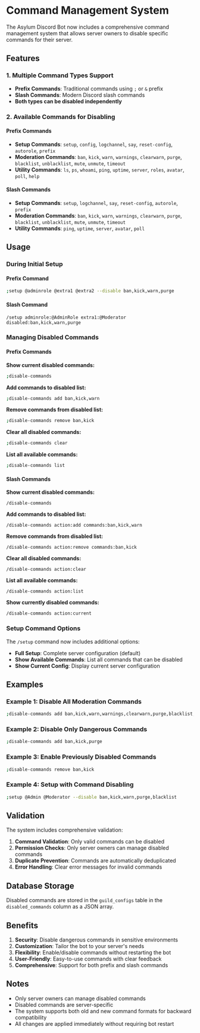 # Command Management System

The Asylum Discord Bot now includes a comprehensive command management system that allows server owners to disable specific commands for their server.

## Features

### 1. Multiple Command Types Support
- **Prefix Commands**: Traditional commands using `;` or `&` prefix
- **Slash Commands**: Modern Discord slash commands
- **Both types can be disabled independently**

### 2. Available Commands for Disabling

#### Prefix Commands
- **Setup Commands**: `setup`, `config`, `logchannel`, `say`, `reset-config`, `autorole`, `prefix`
- **Moderation Commands**: `ban`, `kick`, `warn`, `warnings`, `clearwarn`, `purge`, `blacklist`, `unblacklist`, `mute`, `unmute`, `timeout`
- **Utility Commands**: `ls`, `ps`, `whoami`, `ping`, `uptime`, `server`, `roles`, `avatar`, `poll`, `help`

#### Slash Commands
- **Setup Commands**: `setup`, `logchannel`, `say`, `reset-config`, `autorole`, `prefix`
- **Moderation Commands**: `ban`, `kick`, `warn`, `warnings`, `clearwarn`, `purge`, `blacklist`, `unblacklist`, `mute`, `unmute`, `timeout`
- **Utility Commands**: `ping`, `uptime`, `server`, `avatar`, `poll`

## Usage

### During Initial Setup

#### Prefix Command
```bash
;setup @adminrole @extra1 @extra2 --disable ban,kick,warn,purge
```

#### Slash Command
```
/setup adminrole:@AdminRole extra1:@Moderator disabled:ban,kick,warn,purge
```

### Managing Disabled Commands

#### Prefix Commands

**Show current disabled commands:**
```bash
;disable-commands
```

**Add commands to disabled list:**
```bash
;disable-commands add ban,kick,warn
```

**Remove commands from disabled list:**
```bash
;disable-commands remove ban,kick
```

**Clear all disabled commands:**
```bash
;disable-commands clear
```

**List all available commands:**
```bash
;disable-commands list
```

#### Slash Commands

**Show current disabled commands:**
```
/disable-commands
```

**Add commands to disabled list:**
```
/disable-commands action:add commands:ban,kick,warn
```

**Remove commands from disabled list:**
```
/disable-commands action:remove commands:ban,kick
```

**Clear all disabled commands:**
```
/disable-commands action:clear
```

**List all available commands:**
```
/disable-commands action:list
```

**Show currently disabled commands:**
```
/disable-commands action:current
```

### Setup Command Options

The `/setup` command now includes additional options:

- **Full Setup**: Complete server configuration (default)
- **Show Available Commands**: List all commands that can be disabled
- **Show Current Config**: Display current server configuration

## Examples

### Example 1: Disable All Moderation Commands
```bash
;disable-commands add ban,kick,warn,warnings,clearwarn,purge,blacklist,unblacklist,mute,unmute,timeout
```

### Example 2: Disable Only Dangerous Commands
```bash
;disable-commands add ban,kick,purge
```

### Example 3: Enable Previously Disabled Commands
```bash
;disable-commands remove ban,kick
```

### Example 4: Setup with Command Disabling
```bash
;setup @Admin @Moderator --disable ban,kick,warn,purge,blacklist
```

## Validation

The system includes comprehensive validation:

1. **Command Validation**: Only valid commands can be disabled
2. **Permission Checks**: Only server owners can manage disabled commands
3. **Duplicate Prevention**: Commands are automatically deduplicated
4. **Error Handling**: Clear error messages for invalid commands

## Database Storage

Disabled commands are stored in the `guild_configs` table in the `disabled_commands` column as a JSON array.

## Benefits

1. **Security**: Disable dangerous commands in sensitive environments
2. **Customization**: Tailor the bot to your server's needs
3. **Flexibility**: Enable/disable commands without restarting the bot
4. **User-Friendly**: Easy-to-use commands with clear feedback
5. **Comprehensive**: Support for both prefix and slash commands

## Notes

- Only server owners can manage disabled commands
- Disabled commands are server-specific
- The system supports both old and new command formats for backward compatibility
- All changes are applied immediately without requiring bot restart 